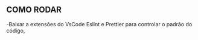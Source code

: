 
## COMO RODAR 

  -Baixar a extensões do VsCode Eslint e Prettier para controlar o padrão do código,

  


